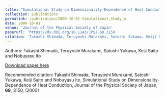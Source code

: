 ```yaml
---
title: "Simulational Study on Dimensionality-Dependence of Heat Conduction"
collection: publications
permalink: /publication/2000-10-01-Simulational_Study_o
date: 2000-10-01
venue: 'Journal of the Physical Society of Japan'
paperurl: 'https://dx.doi.org/10.1143/JPSJ.69.3150'
citation: 'Takashi Shimada, Teruyoshi Murakami, Satoshi Yukawa, Keiji Saito and Nobuyasu Ito, Simulational Study on Dimensionality-Dependence of Heat Conduction, Journal of the Physical Society of Japan, <b>69</b>, 3150, (2000)'
---
```


Authors: Takashi Shimada, Teruyoshi Murakami, Satoshi Yukawa, Keiji Saito and Nobuyasu Ito


<a href='https://dx.doi.org/10.1143/JPSJ.69.3150'>Download paper here</a>

Recommended citation: Takashi Shimada, Teruyoshi Murakami, Satoshi Yukawa, Keiji Saito and Nobuyasu Ito, Simulational Study on Dimensionality-Dependence of Heat Conduction, Journal of the Physical Society of Japan, <b>69</b>, 3150, (2000)
